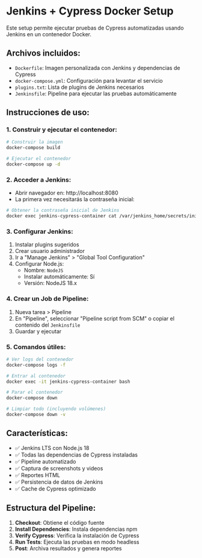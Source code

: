 # Jenkins + Cypress Docker Setup

Este setup permite ejecutar pruebas de Cypress automatizadas usando Jenkins en un contenedor Docker.

## Archivos incluidos:

- `Dockerfile`: Imagen personalizada con Jenkins y dependencias de Cypress
- `docker-compose.yml`: Configuración para levantar el servicio
- `plugins.txt`: Lista de plugins de Jenkins necesarios
- `Jenkinsfile`: Pipeline para ejecutar las pruebas automáticamente

## Instrucciones de uso:

### 1. Construir y ejecutar el contenedor:

```bash
# Construir la imagen
docker-compose build

# Ejecutar el contenedor
docker-compose up -d
```

### 2. Acceder a Jenkins:

- Abrir navegador en: http://localhost:8080
- La primera vez necesitarás la contraseña inicial:

```bash
# Obtener la contraseña inicial de Jenkins
docker exec jenkins-cypress-container cat /var/jenkins_home/secrets/initialAdminPassword
```

### 3. Configurar Jenkins:

1. Instalar plugins sugeridos
2. Crear usuario administrador
3. Ir a "Manage Jenkins" > "Global Tool Configuration"
4. Configurar Node.js:
   - Nombre: `NodeJS`
   - Instalar automáticamente: Sí
   - Versión: NodeJS 18.x

### 4. Crear un Job de Pipeline:

1. Nueva tarea > Pipeline
2. En "Pipeline", seleccionar "Pipeline script from SCM" o copiar el contenido del `Jenkinsfile`
3. Guardar y ejecutar

### 5. Comandos útiles:

```bash
# Ver logs del contenedor
docker-compose logs -f

# Entrar al contenedor
docker exec -it jenkins-cypress-container bash

# Parar el contenedor
docker-compose down

# Limpiar todo (incluyendo volúmenes)
docker-compose down -v
```

## Características:

- ✅ Jenkins LTS con Node.js 18
- ✅ Todas las dependencias de Cypress instaladas
- ✅ Pipeline automatizado
- ✅ Captura de screenshots y videos
- ✅ Reportes HTML
- ✅ Persistencia de datos de Jenkins
- ✅ Cache de Cypress optimizado

## Estructura del Pipeline:

1. **Checkout**: Obtiene el código fuente
2. **Install Dependencies**: Instala dependencias npm
3. **Verify Cypress**: Verifica la instalación de Cypress
4. **Run Tests**: Ejecuta las pruebas en modo headless
5. **Post**: Archiva resultados y genera reportes
